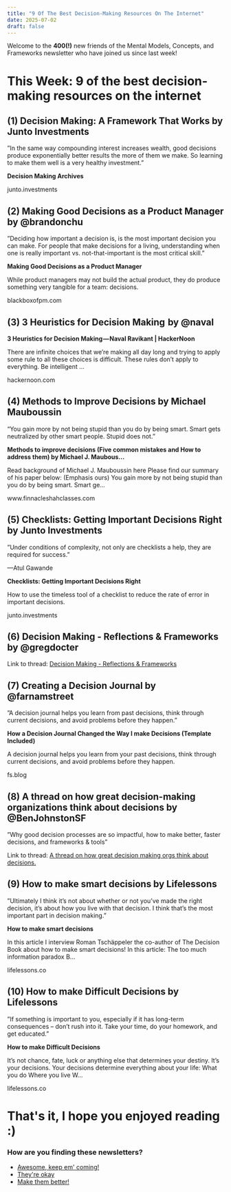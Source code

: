 ```yaml
---
title: "9 Of The Best Decision-Making Resources On The Internet"
date: 2025-07-02
draft: false
---
```


<p id="">Welcome to the <strong id="">400(!)</strong> new friends of the Mental Models, Concepts, and Frameworks newsletter who have joined us since last week!</p><h1 id="">This Week: 9 of the best decision-making resources on the internet</h1><h2 id="">(1) Decision Making: A Framework That Works by Junto Investments</h2><p id="">”In the same way compounding interest increases wealth, good decisions produce exponentially better results the more of them we make. So learning to make them well is a very healthy investment.”</p><p id=""><strong id="">Decision Making Archives</strong></p><p id="">junto.investments</p><h2 id="">(2) Making Good Decisions as a Product Manager by @brandonchu</h2><p id="">”Deciding how important a decision is, is the most important decision you can make. For people that make decisions for a living, understanding when one is really important vs. not-that-important is the most critical skill.”</p><p id=""><strong id="">Making Good Decisions as a Product Manager</strong></p><p id="">While product managers may not build the actual product, they do produce something very tangible for a team: decisions.</p><p id="">blackboxofpm.com</p><h2 id="">(3) 3 Heuristics for Decision Making  by @naval</h2><p id=""><strong id="">3 Heuristics for Decision Making — Naval Ravikant | HackerNoon</strong></p><p id="">There are infinite choices that we’re making all day long and trying to apply some rule to all these choices is difficult. These rules don’t apply to everything. Be intelligent ...</p><p id="">hackernoon.com</p><h2 id="">(4) Methods to Improve Decisions by Michael Mauboussin</h2><p id="">“You gain more by not being stupid than you do by being smart. Smart gets neutralized by other smart people. Stupid does not.”</p><p id=""><strong id="">Methods to improve decisions (Five common mistakes and How to address them) by Michael J. Maubous...</strong></p><p id="">Read background of Michael J. Mauboussin here Please find our summary of his paper below: (Emphasis ours) You gain more by not being stupid than you do by being smart. Smart ge...</p><p id="">www.finnacleshahclasses.com</p><h2 id="">(5) Checklists: Getting Important Decisions Right by Junto Investments</h2><p id="">”Under conditions of complexity, not only are checklists a help, they are required for success.”</p><p id="">—Atul Gawande</p><p id=""><strong id="">Checklists: Getting Important Decisions Right</strong></p><p id="">How to use the timeless tool of a checklist to reduce the rate of error in important decisions.</p><p id="">junto.investments</p><h2 id="">(6) Decision Making - Reflections &amp; Frameworks by @gregdocter</h2><p id="">Link to thread: <a href="https://flight.beehiiv.net/v2/clicks/eyJhbGciOiJIUzI1NiIsInR5cCI6IkpXVCJ9.eyJ1cmwiOiJodHRwczovL3R3aXR0ZXIuY29tL2dyZWdkb2N0ZXIvc3RhdHVzLzEyNjI4MzQxNjQ4MTE4NzAyMDg_cz0yMCZ0PVBvTEZ1SFZTQzFxWFNiaFc1aWhNbmciLCJwb3N0X2lkIjoiY2Q1ZWU0MzQtZGFhYy00MTkwLThlNzQtZmU4YjM3NDZlMmU5IiwicHVibGljYXRpb25faWQiOiIxMzdkNWU4My05NTAzLTRkYjctYThjNC1mMzQxNWMyMDU1YWUiLCJ2aXNpdF90b2tlbiI6IjdjYjdiN2U1LTkxMjUtNDQyZi1iOGI4LTI3Y2RjMTUyYWRiYiIsImlhdCI6MTY3ODcwNTYwMC42MjMsImlzcyI6Im9yY2hpZCJ9.z5qXxqFmce503JR8Dd5N85Z8dd3zEW0JyjRmwNgMBwM" target="_blank" id="">Decision Making - Reflections &amp; Frameworks</a></p><h2 id="">(7) Creating a Decision Journal by @farnamstreet</h2><p id="">”A decision journal helps you learn from past decisions, think through current decisions, and avoid problems before they happen.”</p><p id=""><strong id="">How a Decision Journal Changed the Way I make Decisions (Template Included)</strong></p><p id="">A decision journal helps you learn from your past decisions, think through current decisions, and avoid problems before they happen. </p><p id="">fs.blog</p><h2 id="">(8) A thread on how great decision-making organizations think about decisions by @BenJohnstonSF</h2><p id="">”Why good decision processes are so impactful, how to make better, faster decisions, and frameworks &amp; tools”</p><p id="">Link to thread: <a href="https://flight.beehiiv.net/v2/clicks/eyJhbGciOiJIUzI1NiIsInR5cCI6IkpXVCJ9.eyJ1cmwiOiJodHRwczovL3R3aXR0ZXIuY29tL0JlbkpvaG5zdG9uU0Yvc3RhdHVzLzEyNjgyOTg2NDM1NDAzMzY2NDA_cz0yMCZ0PXRoT2VIU2FLVWZEQ29RenUzSWEyX0EiLCJwb3N0X2lkIjoiY2Q1ZWU0MzQtZGFhYy00MTkwLThlNzQtZmU4YjM3NDZlMmU5IiwicHVibGljYXRpb25faWQiOiIxMzdkNWU4My05NTAzLTRkYjctYThjNC1mMzQxNWMyMDU1YWUiLCJ2aXNpdF90b2tlbiI6IjdjYjdiN2U1LTkxMjUtNDQyZi1iOGI4LTI3Y2RjMTUyYWRiYiIsImlhdCI6MTY3ODcwNTYwMC42MjMsImlzcyI6Im9yY2hpZCJ9.dczkMIhuvclQTQn6ShPgz4RK4-bgzra7J55eVEwTrFk" target="_blank" id="">A thread on how great decision making orgs think about decisions.</a></p><h2 id="">(9) How to make smart decisions by Lifelessons</h2><p id="">”Ultimately I think it’s not about whether or not you’ve made the right decision, it’s about how you live with that decision. I think that’s the most important part in decision making.”</p><p id=""><strong id="">How to make smart decisions</strong></p><p id="">In this article I interview Roman Tschäppeler the co-author of The Decision Book about how to make smart decisions! In this article: The too much information paradox B...</p><p id="">lifelessons.co</p><h2 id="">(10) How to make Difficult Decisions by Lifelessons</h2><p id="">”If something is important to you, especially if it has long-term consequences – don’t rush into it. Take your time, do your homework, and get educated.”</p><p id=""><strong id="">How to make Difficult Decisions</strong></p><p id="">It’s not chance, fate, luck or anything else that determines your destiny. It’s your decisions. Your decisions determine everything about your life: What you do Where you live W...</p><p id="">lifelessons.co</p><h1 id="">That's it, I hope you enjoyed reading :)</h1><h3 id="">How are you finding these newsletters?</h3><ul id=""><li id=""><a href="https://alexbrogan.beehiiv.com/login" target="_blank" id="">Awesome, keep em' coming!</a></li><li id=""><a href="https://alexbrogan.beehiiv.com/login" target="_blank" id="">They're okay</a></li><li id=""><a href="https://alexbrogan.beehiiv.com/login" target="_blank" id="">Make them better!</a></li></ul><p>‍</p>